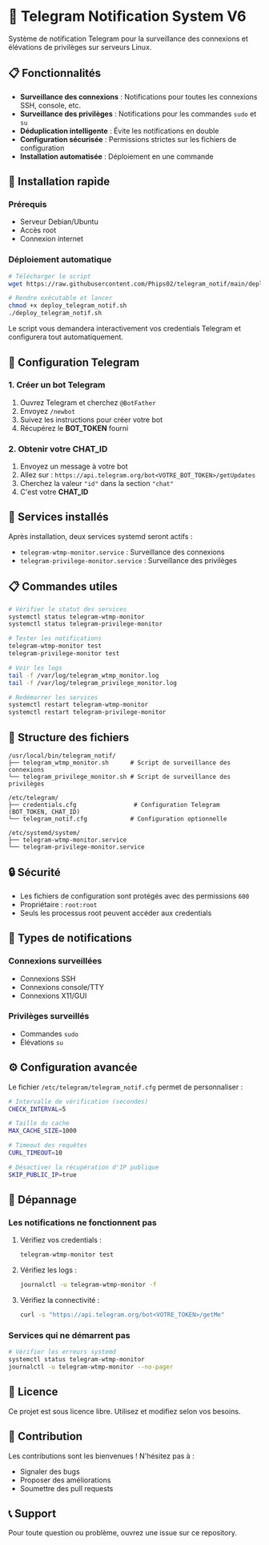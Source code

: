 # 🔔 Telegram Notification System V6

Système de notification Telegram pour la surveillance des connexions et élévations de privilèges sur serveurs Linux.

## 📋 Fonctionnalités

- **Surveillance des connexions** : Notifications pour toutes les connexions SSH, console, etc.
- **Surveillance des privilèges** : Notifications pour les commandes `sudo` et `su`
- **Déduplication intelligente** : Évite les notifications en double
- **Configuration sécurisée** : Permissions strictes sur les fichiers de configuration
- **Installation automatisée** : Déploiement en une commande

## 🚀 Installation rapide

### Prérequis

- Serveur Debian/Ubuntu
- Accès root
- Connexion internet

### Déploiement automatique

```bash
# Télécharger le script
wget https://raw.githubusercontent.com/Phips02/telegram_notif/main/deploy_telegram_notif.sh

# Rendre exécutable et lancer
chmod +x deploy_telegram_notif.sh
./deploy_telegram_notif.sh
```

Le script vous demandera interactivement vos credentials Telegram et configurera tout automatiquement.

## 🤖 Configuration Telegram

### 1. Créer un bot Telegram

1. Ouvrez Telegram et cherchez `@BotFather`
2. Envoyez `/newbot` 
3. Suivez les instructions pour créer votre bot
4. Récupérez le **BOT_TOKEN** fourni

### 2. Obtenir votre CHAT_ID

1. Envoyez un message à votre bot
2. Allez sur : `https://api.telegram.org/bot<VOTRE_BOT_TOKEN>/getUpdates`
3. Cherchez la valeur `"id"` dans la section `"chat"`
4. C'est votre **CHAT_ID**

## 🔧 Services installés

Après installation, deux services systemd seront actifs :

- `telegram-wtmp-monitor.service` : Surveillance des connexions
- `telegram-privilege-monitor.service` : Surveillance des privilèges

## 📋 Commandes utiles

```bash
# Vérifier le statut des services
systemctl status telegram-wtmp-monitor
systemctl status telegram-privilege-monitor

# Tester les notifications
telegram-wtmp-monitor test
telegram-privilege-monitor test

# Voir les logs
tail -f /var/log/telegram_wtmp_monitor.log
tail -f /var/log/telegram_privilege_monitor.log

# Redémarrer les services
systemctl restart telegram-wtmp-monitor
systemctl restart telegram-privilege-monitor
```

## 📁 Structure des fichiers

```
/usr/local/bin/telegram_notif/
├── telegram_wtmp_monitor.sh      # Script de surveillance des connexions
└── telegram_privilege_monitor.sh # Script de surveillance des privilèges

/etc/telegram/
├── credentials.cfg                # Configuration Telegram (BOT_TOKEN, CHAT_ID)
└── telegram_notif.cfg            # Configuration optionnelle

/etc/systemd/system/
├── telegram-wtmp-monitor.service
└── telegram-privilege-monitor.service
```

## 🔒 Sécurité

- Les fichiers de configuration sont protégés avec des permissions `600`
- Propriétaire : `root:root`
- Seuls les processus root peuvent accéder aux credentials

## 📱 Types de notifications

### Connexions surveillées
- Connexions SSH
- Connexions console/TTY
- Connexions X11/GUI

### Privilèges surveillés
- Commandes `sudo`
- Élévations `su`

## ⚙️ Configuration avancée

Le fichier `/etc/telegram/telegram_notif.cfg` permet de personnaliser :

```bash
# Intervalle de vérification (secondes)
CHECK_INTERVAL=5

# Taille du cache
MAX_CACHE_SIZE=1000

# Timeout des requêtes
CURL_TIMEOUT=10

# Désactiver la récupération d'IP publique
SKIP_PUBLIC_IP=true
```

## 🐛 Dépannage

### Les notifications ne fonctionnent pas

1. Vérifiez vos credentials :
   ```bash
   telegram-wtmp-monitor test
   ```

2. Vérifiez les logs :
   ```bash
   journalctl -u telegram-wtmp-monitor -f
   ```

3. Vérifiez la connectivité :
   ```bash
   curl -s "https://api.telegram.org/bot<VOTRE_TOKEN>/getMe"
   ```

### Services qui ne démarrent pas

```bash
# Vérifier les erreurs systemd
systemctl status telegram-wtmp-monitor
journalctl -u telegram-wtmp-monitor --no-pager
```

## 📄 Licence

Ce projet est sous licence libre. Utilisez et modifiez selon vos besoins.

## 🤝 Contribution

Les contributions sont les bienvenues ! N'hésitez pas à :
- Signaler des bugs
- Proposer des améliorations
- Soumettre des pull requests

## 📞 Support

Pour toute question ou problème, ouvrez une issue sur ce repository.